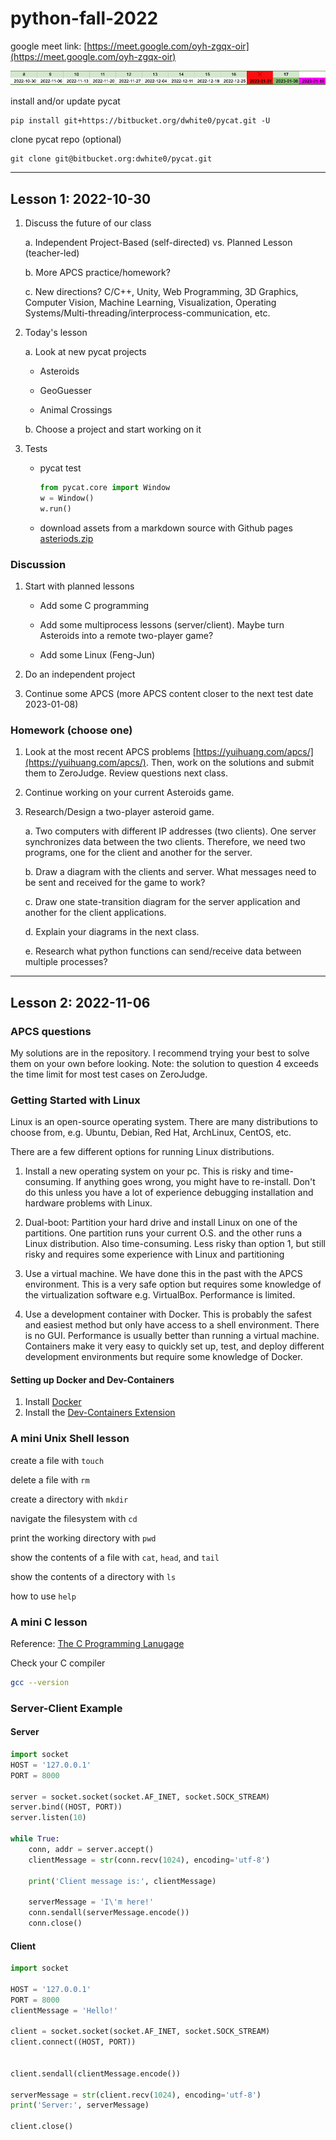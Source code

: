 # python-fall-2022

google meet link: [https://meet.google.com/oyh-zgqx-oir](https://meet.google.com/oyh-zgqx-oir)

![time](images/time.png)

install and/or update pycat

```
pip install git+https://bitbucket.org/dwhite0/pycat.git -U
```

clone pycat repo (optional)

```
git clone git@bitbucket.org:dwhite0/pycat.git
```

--------

## Lesson 1: 2022-10-30

1. Discuss the future of our class
    
    a. Independent Project-Based (self-directed) vs. Planned Lesson (teacher-led)
    
    b. More APCS practice/homework?
    
    c. New directions? C/C++, Unity, Web Programming, 3D Graphics, Computer Vision, Machine Learning, Visualization, Operating Systems/Multi-threading/interprocess-communication, etc.

2. Today's lesson

    a. Look at new pycat projects

    - Asteroids

    - GeoGuesser

    - Animal Crossings
    
    b. Choose a project and start working on it

3. Tests

    - pycat test

        ``` python
        from pycat.core import Window
        w = Window()
        w.run()
        ```

    - download assets from a markdown source with Github pages
       [asteriods.zip](https://github.com/cmorace/python-fall-2022/raw/main/asteriods.zip)

### Discussion

1. Start with planned lessons
    
    - Add some C programming

    - Add some multiprocess lessons (server/client). Maybe turn Asteroids into a remote two-player game?

    - Add some Linux (Feng-Jun)

2. Do an independent project

3. Continue some APCS (more APCS content closer to the next test date 2023-01-08)

### Homework (choose one)

1. Look at the most recent APCS problems [https://yuihuang.com/apcs/](https://yuihuang.com/apcs/). Then, work on the solutions and submit them to ZeroJudge. Review questions next class.

2. Continue working on your current Asteroids game.

3. Research/Design a two-player asteroid game.

    a. Two computers with different IP addresses (two clients). One server synchronizes data between the two clients. Therefore, we need two programs, one for the client and another for the server.

    b. Draw a diagram with the clients and server. What messages need to be sent and received for the game to work?

    c. Draw one state-transition diagram for the server application and another for the client applications.

    d. Explain your diagrams in the next class.

    e. Research what python functions can send/receive data between multiple processes?

----

## Lesson 2: 2022-11-06

### APCS questions

My solutions are in the repository. I recommend trying your best to solve them on your own before looking. Note: the solution to question 4 exceeds the time limit for most test cases on ZeroJudge.

### Getting Started with Linux

Linux is an open-source operating system. There are many distributions to choose from, e.g. Ubuntu, Debian, Red Hat, ArchLinux, CentOS, etc.

There are a few different options for running Linux distributions.

1. Install a new operating system on your pc. This is risky and time-consuming. If anything goes wrong, you might have to re-install. Don't do this unless you have a lot of experience debugging installation and hardware problems with Linux.

2. Dual-boot: Partition your hard drive and install Linux on one of the partitions. One partition runs your current O.S. and the other runs a Linux distribution. Also time-consuming. Less risky than option 1, but still risky and requires some experience with Linux and partitioning

3. Use a virtual machine. We have done this in the past with the APCS environment. This is a very safe option but requires some knowledge of the virtualization software e.g. VirtualBox. Performance is limited.

4. Use a development container with Docker. This is probably the safest and easiest method but only have access to a shell environment. There is no GUI. Performance is usually better than running a virtual machine. Containers make it very easy to quickly set up, test, and deploy different development environments but require some knowledge of Docker.

#### Setting up Docker and Dev-Containers

1. Install [Docker](https://docs.docker.com/get-docker/)
2. Install the [Dev-Containers Extension](https://marketplace.visualstudio.com/items?itemName=ms-vscode-remote.remote-containers)

### A mini Unix Shell lesson

create a file with `touch`

delete a file with `rm`

create a directory with `mkdir`

navigate the filesystem with `cd`

print the working directory with `pwd`

show the contents of a file with `cat`, `head`, and `tail`

show the contents of a directory with `ls`

how to use `help`

### A mini C lesson

Reference: [The C Programming Lanugage](https://neilklingensmith.com/teaching/loyola/cs264-s2020/readings/cbook.pdf)

Check your C compiler

``` bash
gcc --version
```

### Server-Client Example

#### Server

``` python
import socket
HOST = '127.0.0.1'
PORT = 8000

server = socket.socket(socket.AF_INET, socket.SOCK_STREAM)
server.bind((HOST, PORT))
server.listen(10)

while True:
    conn, addr = server.accept()
    clientMessage = str(conn.recv(1024), encoding='utf-8')

    print('Client message is:', clientMessage)

    serverMessage = 'I\'m here!'
    conn.sendall(serverMessage.encode())
    conn.close()
```

#### Client

``` python
import socket

HOST = '127.0.0.1'
PORT = 8000
clientMessage = 'Hello!'

client = socket.socket(socket.AF_INET, socket.SOCK_STREAM)
client.connect((HOST, PORT))


client.sendall(clientMessage.encode())

serverMessage = str(client.recv(1024), encoding='utf-8')
print('Server:', serverMessage)

client.close()
```